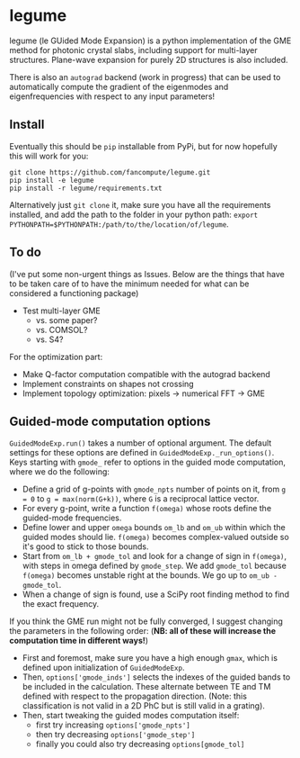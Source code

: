 # legume

legume (le GUided Mode Expansion) is a python implementation of the GME method for photonic crystal slabs, including support for multi-layer structures. Plane-wave expansion for purely 2D structures is also included. 

There is also an `autograd` backend (work in progress) that can be used to automatically compute the gradient of the eigenmodes and eigenfrequencies with respect to any input parameters!

## Install

Eventually this should be `pip` installable from PyPi, but for now hopefully this will work for you:

```
git clone https://github.com/fancompute/legume.git
pip install -e legume
pip install -r legume/requirements.txt
```

Alternatively just `git clone` it, make sure you have all the requirements installed, and add the path to the folder in your python path: `export PYTHONPATH=$PYTHONPATH:/path/to/the/location/of/legume`.

## To do
(I've put some non-urgent things as Issues. Below are the things that have to be taken care of to have the minimum needed for what can be considered a functioning package)

- Test multi-layer GME
  - vs. some paper? 
  - vs. COMSOL?
  - vs. S4?

For the optimization part:
- Make Q-factor computation compatible with the autograd backend
- Implement constraints on shapes not crossing
- Implement topology optimization: pixels -> numerical FFT -> GME 

## Guided-mode computation options
`GuidedModeExp.run()` takes a number of optional argument. The default settings for these options are defined in `GuidedModeExp._run_options()`. Keys starting with `gmode_` refer to options in the guided mode computation, where we do the following: 

- Define a grid of g-points with `gmode_npts` number of points on it, from `g = 0` to `g = max(norm(G+k))`, where `G` is a reciprocal lattice vector.
- For every g-point, write a function `f(omega)` whose roots define the guided-mode frequencies.
- Define lower and upper `omega` bounds `om_lb` and `om_ub` within which the guided modes should lie. `f(omega)` becomes complex-valued outside so it's good to stick to those bounds.
- Start from `om_lb + gmode_tol` and look for a change of sign in `f(omega)`, with steps in omega defined by `gmode_step`. We add `gmode_tol` because `f(omega)` becomes unstable right at the bounds. We go up to `om_ub - gmode_tol`. 
- When a change of sign is found, use a SciPy root finding method to find the exact frequency.

If you think the GME run might not be fully converged, I suggest changing the parameters in the following order:
(**NB: all of these will increase the computation time in different ways!**)

- First and foremost, make sure you have a high enough `gmax`, which is defined upon initialization of `GuidedModeExp`.
- Then, `options['gmode_inds']` selects the indexes of the guided bands to be included in the calculation. These alternate between TE and TM defined with respect to the propagation direction. (Note: this classification is not valid in a 2D PhC but is still valid in a grating).
- Then, start tweaking the guided modes computation itself:
  - first try increasing `options['gmode_npts']`
  - then try decreasing `options['gmode_step']`
  - finally you could also try decreasing `options[gmode_tol]`
